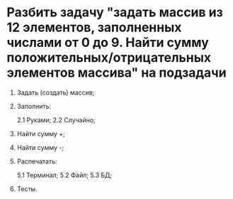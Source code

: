 # Разбить задачу "задать массив из 12 элементов, заполненных числами от 0 до 9. Найти сумму положительных/отрицательных элементов массива" на подзадачи

1. Задать (создать) массив;

2. Заполнить:

    2.1 Руками;
    2.2 Случайно;

3. Найти сумму +;

4. Найти сумму -;

5. Распечатать:

    5.1 Терминал;
    5.2 Файл;
    5.3 БД;

6. Тесты.